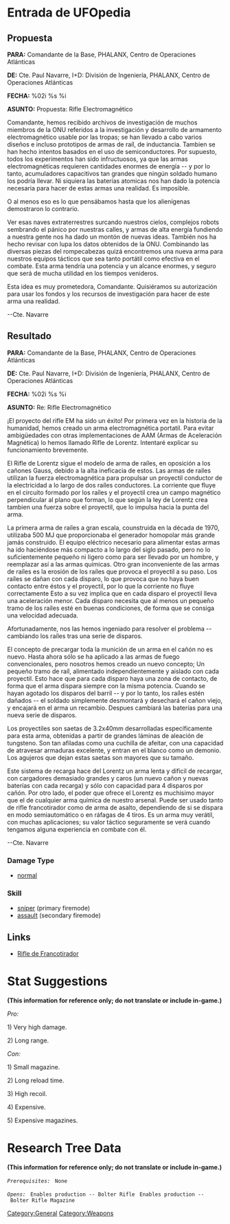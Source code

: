 # Entrada de UFOpedia

## Propuesta

**PARA:** Comandante de la Base, PHALANX, Centro de Operaciones
Atlánticas

**DE:** Cte. Paul Navarre, I+D: División de Ingeniería, PHALANX, Centro
de Operaciones Atlánticas

**FECHA:** %02i %s %i

**ASUNTO:** Propuesta: Rifle Electromagnético

Comandante, hemos recibido archivos de investigación de muchos miembros
de la ONU referidos a la investigación y desarrollo de armamento
electromagnético usable por las tropas; se han llevado a cabo varios
diseños e incluso prototipos de armas de raíl, de inductancia. Tambien
se han hecho intentos basados en el uso de semiconductores. Por
supuesto, todos los experimentos han sido infructuosos, ya que las armas
electromagnéticas requieren cantidades enormes de energía -- y por lo
tanto, acumuladores capacitivos tan grandes que ningún soldado humano
los podría llevar. Ni siquiera las baterías atomicas nos han dado la
potencia necesaria para hacer de estas armas una realidad. Es imposible.

O al menos eso es lo que pensábamos hasta que los alienígenas
demostraron lo contrario.

Ver esas naves extraterrestres surcando nuestros cielos, complejos
robots sembrando el pánico por nuestras calles, y armas de alta energía
fundiendo a nuestra gente nos ha dado un montón de nuevas ideas. También
nos ha hecho revisar con lupa los datos obtenidos de la ONU. Combinando
las diversas piezas del rompecabezas quizá encontremos una nueva arma
para nuestros equipos tácticos que sea tanto portátil como efectiva en
el combate. Esta arma tendría una potencia y un alcance enormes, y
seguro que será de mucha utilidad en los tiempos venideros.

Esta idea es muy prometedora, Comandante. Quisiéramos su autorización
para usar los fondos y los recursos de investigación para hacer de este
arma una realidad.

--Cte. Navarre

## Resultado

**PARA:** Comandante de la Base, PHALANX, Centro de Operaciones
Atlánticas

**DE:** Cte. Paul Navarre, I+D: División de Ingeniería, PHALANX, Centro
de Operaciones Atlánticas

**FECHA:** %02i %s %i

**ASUNTO:** Re: Rifle Electromagnético

¡El proyecto del rifle EM ha sido un éxito! Por primera vez en la
historia de la humanidad, hemos creado un arma electromagnética
portatil. Para evitar ambigüedades con otras implementaciones de AAM
(Armas de Aceleración Magnética) lo hemos llamado Rifle de Lorentz.
Intentaré explicar su funcionamiento brevemente.

El Rifle de Lorentz sigue el modelo de arma de raíles, en oposición a
los cañones Gauss, debido a la alta ineficacia de estos. Las armas de
railes utilizan la fuerza electromagnética para propulsar un proyectil
conductor de la electricidad a lo largo de dos raíles conductores. La
corriente que fluye en el circuito formado por los raíles y el proyectil
crea un campo magnético perpendicular al plano que forman, lo que según
la ley de Lorentz crea tambien una fuerza sobre el proyectil, que lo
impulsa hacia la punta del arma.

La primera arma de raíles a gran escala, counstruida en la década de
1970, utilizaba 500 MJ que proporcionaba el generador homopolar más
grande jamás construido. El equipo eléctrico necesario para alimentar
estas armas ha ido haciéndose más compacto a lo largo del siglo pasado,
pero no lo suficientemente pequeño ni ligero como para ser llevado por
un hombre, y reemplazar así a las armas químicas. Otro gran
inconveniente de las armas de raíles es la erosión de los raíles que
provoca el proyectil a su paso. Los raíles se dañan con cada disparo, lo
que provoca que no haya buen contacto entre éstos y el proyectil, por lo
que la corriente no fluye correctamente Esto a su vez implica que en
cada disparo el proyectil lleva una aceleración menor. Cada disparo
necesita que al menos un pequeño tramo de los raíles esté en buenas
condiciones, de forma que se consiga una velocidad adecuada.

Afortunadamente, nos las hemos ingeniado para resolver el problema --
cambiando los raíles tras una serie de disparos.

El concepto de precargar toda la munición de un arma en el cañón no es
nuevo. Hasta ahora sólo se ha aplicado a las armas de fuego
convencionales, pero nosotros hemos creado un nuevo concepto; Un pequeño
tramo de raíl, alimentado independientemente y aislado con cada
proyectil. Esto hace que para cada disparo haya una zona de contacto, de
forma que el arma dispara siempre con la misma potencia. Cuando se hayan
agotado los disparos del barril -- y por lo tanto, los raíles estén
dañados -- el soldado simplemente desmontará y desechará el cañon viejo,
y encajará en el arma un recambio. Despues cambiará las baterías para
una nueva serie de disparos.

Los proyectiles son saetas de 3.2x40mm desarrolladas específicamente
para esta arma, obtenidas a partir de grandes láminas de aleación de
tungsteno. Son tan afiladas como una cuchilla de afeitar, con una
capacidad de atravesar armaduras excelente, y entran en el blanco como
un demonio. Los agujeros que dejan estas saetas son mayores que su
tamaño.

Este sistema de recarga hace del Lorentz un arma lenta y dificil de
recargar, con cargadores demasiado grandes y caros (un nuevo cañon y
nuevas baterías con cada recarga) y sólo con capacidad para 4 disparos
por cañón. Por otro lado, el poder que ofrece el Lorentz es muchisimo
mayor que el de cualquier arma química de nuestro arsenal. Puede ser
usado tanto de rifle francotirador como de arma de asalto, dependiendo
de si se dispara en modo semiautomático o en ráfagas de 4 tiros. Es un
arma muy verátil, con muchas aplicaciones; su valor táctico seguramente
se verá cuando tengamos alguna experiencia en combate con él.

--Cte. Navarre

### Damage Type

- [normal](Damage/normal "wikilink")

### Skill

- [sniper](Skills/sniper "wikilink") (primary firemode)
- [assault](Skills/assault "wikilink") (secondary firemode)

## Links

- [Rifle de
  Francotirador](Equipamiento/Armas_Primarias/Rifle_de_Francotirador "wikilink")

# Stat Suggestions

**(This information for reference only; do not translate or include
in-game.)**

*Pro:*

1\) Very high damage.

2\) Long range.

*Con:*

1\) Small magazine.

2\) Long reload time.

3\) High recoil.

4\) Expensive.

5\) Expensive magazines.

# Research Tree Data

**(This information for reference only; do not translate or include
in-game.)**

*`Prerequisites:`*
` None`

*`Opens:`*
` Enables production -- Bolter Rifle`
` Enables production -- Bolter Rifle Magazine`

[Category:General](Category:General "wikilink")
[Category:Weapons](Category:Weapons "wikilink")
